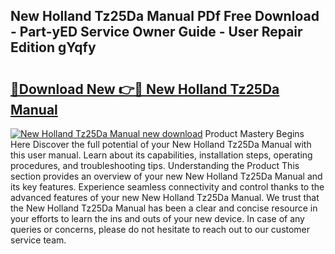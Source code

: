 ## New Holland Tz25Da Manual PDf Free Download - Part-yED Service Owner Guide - User Repair Edition gYqfy

# <h2><a href="http://bc87854.oget.top/?id=New+Holland+Tz25Da+Manual">🔗Download New 👉🔴 New Holland Tz25Da Manual</a></h2>

[![New Holland Tz25Da Manual new download](https://i.imgur.com/5g1atiW.png)](http://bc87854.oget.top/?id=New+Holland+Tz25Da+Manual)
Product Mastery Begins Here Discover the full potential of your New Holland Tz25Da Manual with this user manual. Learn about its capabilities, installation steps, operating procedures, and troubleshooting tips. Understanding the Product This section provides an overview of your new New Holland Tz25Da Manual and its key features. Experience seamless connectivity and control thanks to the advanced features of your new New Holland Tz25Da Manual. We trust that the New Holland Tz25Da Manual has been a clear and concise resource in your efforts to learn the ins and outs of your new device. In case of any queries or concerns, please do not hesitate to reach out to our customer service team.
